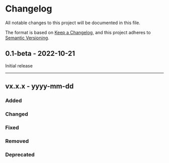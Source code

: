 # Changelog

All notable changes to this project will be documented in this file.

The format is based on [Keep a Changelog](https://keepachangelog.com/en/1.0.0/),
and this project adheres to [Semantic Versioning](https://semver.org/spec/v2.0.0.html).

## 0.1-beta - 2022-10-21

Initial release

---

## vx.x.x - yyyy-mm-dd
### Added

### Changed

### Fixed

### Removed

### Deprecated
